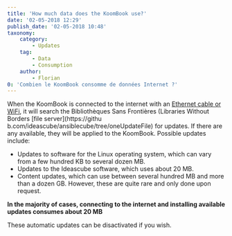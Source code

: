 ```yaml
---
title: 'How much data does the KoomBook use?'
date: '02-05-2018 12:29'
publish_date: '02-05-2018 10:48'
taxonomy:
    category:
        - Updates
    tag:
        - Data
        - Consumption
    author:
        - Florian
0: 'Combien le KoomBook consomme de données Internet ?'
---
```


When the KoomBook is connected to the internet with an [Ethernet cable or WiFi](comment-mettre-a-jour-le-koombook), it will search the Bibliothèques Sans Frontières (Libraries Without Borders [file server](https://githu
b.com/ideascube/ansiblecube/tree/oneUpdateFile) for updates.  If there are any available, they will be applied to the KoomBook.  Possible updates include:

* Updates to software for the Linux operating system, which can vary from a few hundred KB to several dozen MB. 
* Updates to the Ideascube software, which uses about 20 MB.
* Content updates, which can use between several hundred MB and more than a dozen GB.  However, these are quite rare and only done upon request.  

**In the majority of cases, connecting to the internet and installing available updates consumes about 20 MB**

These automatic updates can be disactivated if you wish.